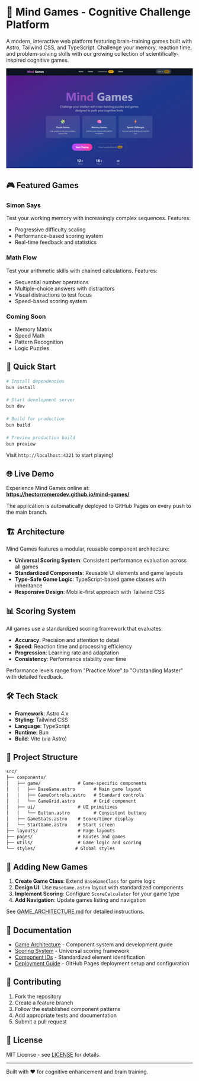 # 🧠 Mind Games - Cognitive Challenge Platform

A modern, interactive web platform featuring brain-training games built with Astro, Tailwind CSS, and TypeScript. Challenge your memory, reaction time, and problem-solving skills with our growing collection of scientifically-inspired cognitive games.

![Mind Games Platform](https://github.com/hectorromerodev/mind-games/blob/master/src/assets/preview.png)

## 🎮 **Featured Games**

### Simon Says
Test your working memory with increasingly complex sequences. Features:
- Progressive difficulty scaling
- Performance-based scoring system
- Real-time feedback and statistics

### Math Flow
Test your arithmetic skills with chained calculations. Features:
- Sequential number operations
- Multiple-choice answers with distractors
- Visual distractions to test focus
- Speed-based scoring system

### Coming Soon
- Memory Matrix
- Speed Math
- Pattern Recognition
- Logic Puzzles

## 🚀 **Quick Start**

```bash
# Install dependencies
bun install

# Start development server
bun dev

# Build for production
bun build

# Preview production build
bun preview
```

Visit `http://localhost:4321` to start playing!

## 🌐 **Live Demo**

Experience Mind Games online at: **https://hectorromerodev.github.io/mind-games/**

The application is automatically deployed to GitHub Pages on every push to the main branch.

## 🏗️ **Architecture**

Mind Games features a modular, reusable component architecture:

- **Universal Scoring System**: Consistent performance evaluation across all games
- **Standardized Components**: Reusable UI elements and game layouts
- **Type-Safe Game Logic**: TypeScript-based game classes with inheritance
- **Responsive Design**: Mobile-first approach with Tailwind CSS

## 📊 **Scoring System**

All games use a standardized scoring framework that evaluates:
- **Accuracy**: Precision and attention to detail
- **Speed**: Reaction time and processing efficiency
- **Progression**: Learning rate and adaptation
- **Consistency**: Performance stability over time

Performance levels range from "Practice More" to "Outstanding Master" with detailed feedback.

## 🛠️ **Tech Stack**

- **Framework**: Astro 4.x
- **Styling**: Tailwind CSS
- **Language**: TypeScript
- **Runtime**: Bun
- **Build**: Vite (via Astro)

## 📁 **Project Structure**

```
src/
├── components/
│   ├── game/              # Game-specific components
│   │   ├── BaseGame.astro       # Main game layout
│   │   ├── GameControls.astro   # Standard controls
│   │   └── GameGrid.astro       # Grid component
│   ├── ui/                # UI primitives
│   │   └── Button.astro         # Consistent buttons
│   ├── GameStats.astro    # Score/timer display
│   └── StartGame.astro    # Start screen
├── layouts/               # Page layouts
├── pages/                 # Routes and games
├── utils/                 # Game logic and scoring
└── styles/               # Global styles
```

## 🎯 **Adding New Games**

1. **Create Game Class**: Extend `BaseGameClass` for game logic
2. **Design UI**: Use `BaseGame.astro` layout with standardized components
3. **Implement Scoring**: Configure `ScoreCalculator` for your game type
4. **Add Navigation**: Update games listing and navigation

See [GAME_ARCHITECTURE.md](./GAME_ARCHITECTURE.md) for detailed instructions.

## 📖 **Documentation**

- [Game Architecture](./GAME_ARCHITECTURE.md) - Component system and development guide
- [Scoring System](./SCORING_SYSTEM.md) - Universal scoring framework
- [Component IDs](./COMPONENT_IDS.md) - Standardized element identification
- [Deployment Guide](./DEPLOYMENT.md) - GitHub Pages deployment setup and configuration

## 🤝 **Contributing**

1. Fork the repository
2. Create a feature branch
3. Follow the established component patterns
4. Add appropriate tests and documentation
5. Submit a pull request

## 📄 **License**

MIT License - see [LICENSE](./LICENSE) for details.

---

Built with ❤️ for cognitive enhancement and brain training.
